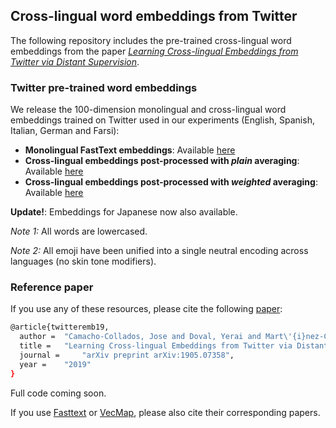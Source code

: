 ## Cross-lingual word embeddings from Twitter

The following repository includes the pre-trained cross-lingual word embeddings from the paper *[Learning Cross-lingual Embeddings from Twitter via Distant Supervision](https://arxiv.org/abs/1905.07358)*.


### Twitter pre-trained word embeddings

We release the 100-dimension monolingual and cross-lingual word embeddings trained on Twitter used in our experiments (English, Spanish, Italian, German and Farsi):

- **Monolingual FastText embeddings**: Available [here](https://drive.google.com/drive/folders/1a9llDhoM6zD-sOKiM0AdSxDYq2-15PJD?usp=sharing)
- **Cross-lingual embeddings post-processed with *plain* averaging**: Available [here](https://drive.google.com/drive/folders/1nuZLzGhStjflmi6hFK6a3qTSPFQfsC-K?usp=sharing)
- **Cross-lingual embeddings post-processed with *weighted* averaging**: Available [here](https://drive.google.com/drive/folders/1JGNS2s8UwBM1itpMPDRi9wYqDgPBXcKf?usp=sharing)

**Update!**: Embeddings for Japanese now also available.

*Note 1:* All words are lowercased.

*Note 2:* All emoji have been unified into a single neutral encoding across languages (no skin tone modifiers).

### Reference paper

If you use any of these resources, please cite the following [paper](https://arxiv.org/abs/1905.07358):
```bash
@article{twitteremb19,
  author = 	"Camacho-Collados, Jose and Doval, Yerai and Mart\'{i}nez-C\'{a}mara, Eugenio and Espinosa-Anke, Luis and Barbieri, Francesco and Schockaert, Steven",
  title = 	"Learning Cross-lingual Embeddings from Twitter via Distant Supervision",
  journal = 	"arXiv preprint arXiv:1905.07358",
  year = 	"2019"
}

```

Full code coming soon.

If you use [Fasttext](https://www.mitpressjournals.org/doi/pdfplus/10.1162/tacl_a_00051) or [VecMap](https://aclweb.org/anthology/P18-1073), please also cite their corresponding papers.
